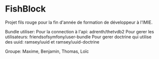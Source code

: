 FishBlock
=========

Projet fils rouge pour la fin d'année de formation de développeur à l'IMIE.

Bundle utiliser:
    Pour la connection à l'api: adrenth/thetvdb2
    Pour gerer les utilisateurs: friendsofsymfony/user-bundle
    Pour gerer doctrine qui utilise des uuid: ramsey/uuid et ramsey/uuid-doctrine

Groupe: Maxime, Benjamin, Thomas, Loïc
